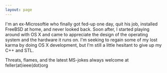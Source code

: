 ```yaml
---
layout: page
---
```


I'm an ex-Microsoftie who finally got fed-up one day, quit his job, installed FreeBSD at home, and never looked back.  Soon after, I started playing around with OS X and came to appreciate the design of the operating system and the hardware it runs on.  I'm seeking to regain some of my lost karma by doing OS X development, but I'm still a little hesitant to give up my C++ and STL.  

Threats, flames, and the latest MS-jokes always welcome at feller(at)ieee(dot)org
